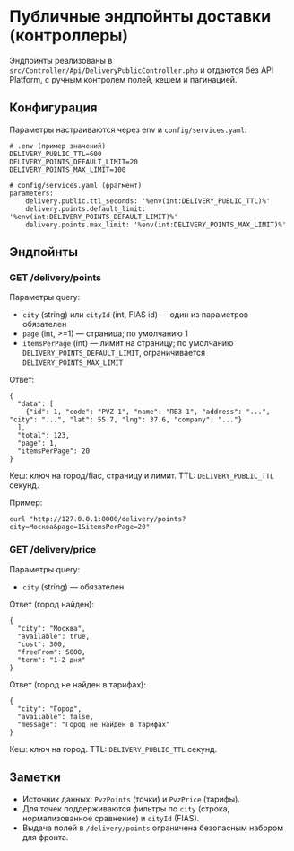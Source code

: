 # Публичные эндпойнты доставки (контроллеры)

Эндпойнты реализованы в `src/Controller/Api/DeliveryPublicController.php` и отдаются без API Platform, с ручным контролем полей, кешем и пагинацией.

## Конфигурация

Параметры настраиваются через env и `config/services.yaml`:

```
# .env (пример значений)
DELIVERY_PUBLIC_TTL=600
DELIVERY_POINTS_DEFAULT_LIMIT=20
DELIVERY_POINTS_MAX_LIMIT=100
```

```
# config/services.yaml (фрагмент)
parameters:
    delivery.public.ttl_seconds: '%env(int:DELIVERY_PUBLIC_TTL)%'
    delivery.points.default_limit: '%env(int:DELIVERY_POINTS_DEFAULT_LIMIT)%'
    delivery.points.max_limit: '%env(int:DELIVERY_POINTS_MAX_LIMIT)%'
```

## Эндпойнты

### GET /delivery/points

Параметры query:
- `city` (string) или `cityId` (int, FIAS id) — один из параметров обязателен
- `page` (int, >=1) — страница; по умолчанию 1
- `itemsPerPage` (int) — лимит на страницу; по умолчанию `DELIVERY_POINTS_DEFAULT_LIMIT`, ограничивается `DELIVERY_POINTS_MAX_LIMIT`

Ответ:
```
{
  "data": [
    {"id": 1, "code": "PVZ-1", "name": "ПВЗ 1", "address": "...", "city": "...", "lat": 55.7, "lng": 37.6, "company": "..."}
  ],
  "total": 123,
  "page": 1,
  "itemsPerPage": 20
}
```

Кеш: ключ на город/fiас, страницу и лимит. TTL: `DELIVERY_PUBLIC_TTL` секунд.

Пример:
```
curl "http://127.0.0.1:8000/delivery/points?city=Москва&page=1&itemsPerPage=20"
```

### GET /delivery/price

Параметры query:
- `city` (string) — обязателен

Ответ (город найден):
```
{
  "city": "Москва",
  "available": true,
  "cost": 300,
  "freeFrom": 5000,
  "term": "1-2 дня"
}
```

Ответ (город не найден в тарифах):
```
{
  "city": "Город",
  "available": false,
  "message": "Город не найден в тарифах"
}
```

Кеш: ключ на город. TTL: `DELIVERY_PUBLIC_TTL` секунд.

## Заметки
- Источник данных: `PvzPoints` (точки) и `PvzPrice` (тарифы).
- Для точек поддерживаются фильтры по `city` (строка, нормализованное сравнение) и `cityId` (FIAS).
- Выдача полей в `/delivery/points` ограничена безопасным набором для фронта.





